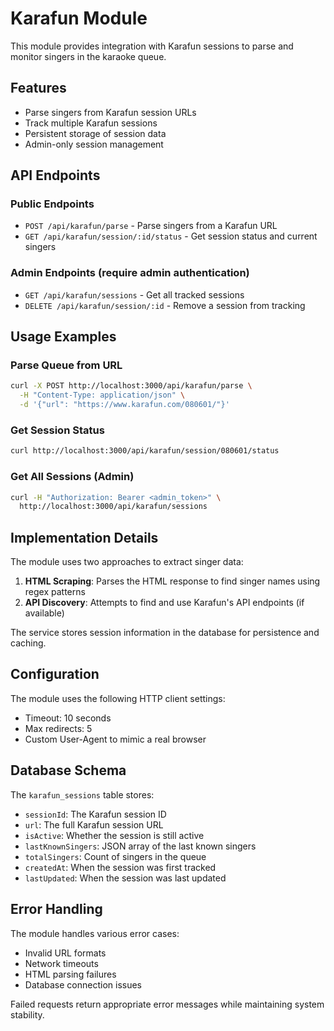 # Karafun Module

This module provides integration with Karafun sessions to parse and monitor singers in the karaoke queue.

## Features

- Parse singers from Karafun session URLs
- Track multiple Karafun sessions
- Persistent storage of session data
- Admin-only session management

## API Endpoints

### Public Endpoints

- `POST /api/karafun/parse` - Parse singers from a Karafun URL
- `GET /api/karafun/session/:id/status` - Get session status and current singers

### Admin Endpoints (require admin authentication)

- `GET /api/karafun/sessions` - Get all tracked sessions
- `DELETE /api/karafun/session/:id` - Remove a session from tracking

## Usage Examples

### Parse Queue from URL

```bash
curl -X POST http://localhost:3000/api/karafun/parse \
  -H "Content-Type: application/json" \
  -d '{"url": "https://www.karafun.com/080601/"}'
```

### Get Session Status

```bash
curl http://localhost:3000/api/karafun/session/080601/status
```

### Get All Sessions (Admin)

```bash
curl -H "Authorization: Bearer <admin_token>" \
  http://localhost:3000/api/karafun/sessions
```

## Implementation Details

The module uses two approaches to extract singer data:

1. **HTML Scraping**: Parses the HTML response to find singer names using regex patterns
2. **API Discovery**: Attempts to find and use Karafun's API endpoints (if available)

The service stores session information in the database for persistence and caching.

## Configuration

The module uses the following HTTP client settings:

- Timeout: 10 seconds
- Max redirects: 5
- Custom User-Agent to mimic a real browser

## Database Schema

The `karafun_sessions` table stores:

- `sessionId`: The Karafun session ID
- `url`: The full Karafun session URL
- `isActive`: Whether the session is still active
- `lastKnownSingers`: JSON array of the last known singers
- `totalSingers`: Count of singers in the queue
- `createdAt`: When the session was first tracked
- `lastUpdated`: When the session was last updated

## Error Handling

The module handles various error cases:

- Invalid URL formats
- Network timeouts
- HTML parsing failures
- Database connection issues

Failed requests return appropriate error messages while maintaining system stability.
